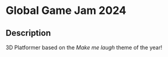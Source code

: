 # Global Game Jam 2024

## Description
3D Platformer based on the *Make me laugh* theme of the year! 
